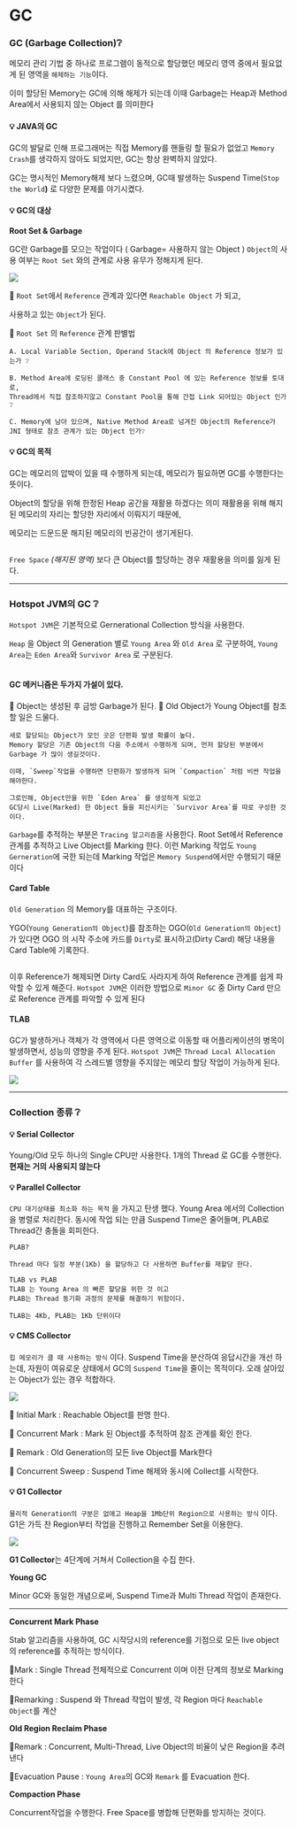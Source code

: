 # GC

### GC (Garbage Collection)❔

메모리 관리 기법 중 하나로 프로그램이 동적으로 할당했던 메모리 영역 중에서 필요없게 된 영역을 `해제하는 기능`이다.&#x20;

이미 할당된 Memory는 GC에 의해 해제가 되는데 이때 Garbage는 Heap과 Method Area에서 사용되지 않는 Object 를 의미한다

#### 💡 JAVA의 GC

GC의 발달로 인해 프로그래머는 직접 Memory를 핸들링 할 필요가 없었고 `Memory Crash`를 생각하지 않아도 되었지만, GC는 항상 완벽하지 않았다.

&#x20;GC는 명시적인 Memory해제 보다 느렸으며, GC때 발생하는 Suspend Time(`Stop the World`**)** 로 다양한 문제를 야기시켰다.

#### 💡 GC의 대상

**Root Set & Garbage**

GC란 Garbage를 모으는 작업이다 ( Garbage= 사용하지 않는 Object ) `Object`의 사용 여부는 `Root Set` 와의 관계로 사용 유무가 정해지게 된다.

![](https://velog.velcdn.com/images/junny8643/post/77e6d290-acb8-4eef-a476-f44be58b4b9d/image.png)

🔸 `Root Set`에서 `Reference` 관계과 있다면 `Reachable Object` 가 되고,&#x20;

사용하고 있는 `Object`가 된다.

🔹 `Root Set` 의 `Reference` 관계 판별법

```
A. Local Variable Section, Operand Stack에 Object 의 Reference 정보가 있는가 ❔

B. Method Area에 로딩된 클래스 중 Constant Pool 에 있는 Reference 정보를 토대로,
Thread에서 직접 참조하지않고 Constant Pool을 통해 간접 Link 되어있는 Object 인가❔

C. Memory에 남아 있으며, Native Method Area로 넘겨진 Object의 Reference가
JNI 형태로 참조 관계가 있는 Object 인가❔
```

#### 💡 GC의 목적

GC는 메모리의 압박이 있을 때 수행하게 되는데, 메모리가 필요하면 GC를 수행한다는 뜻이다.&#x20;

Object의 할당을 위해 한정된 Heap 공간을 재활용 하겠다는 의미 재활용을 위해 해지된 메모리의 자리는 할당한 자리에서 이뤄지기 때문에,&#x20;

메모리는 드문드문 해지된 메모리의 빈공간이 생기게된다.&#x20;

<figure><img src="https://velog.velcdn.com/images/junny8643/post/dc3f5c47-ae81-4fd8-bc77-304746bc6ca1/image.png" alt=""><figcaption></figcaption></figure>

`Free Space` _(해지된 영역)_ 보다 큰 Object를 할당하는 경우 재활용을 의미를 잃게 된다.

***

### Hotspot JVM의 GC ❔

`Hotspot JVM`은 기본적으로 Gernerational Collection 방식을 사용한다.&#x20;

`Heap` 을 Object 의 Generation 별로 `Young Area` 와 `Old Area` 로 구분하여, `Young Area`는 `Eden Area`와 `Survivor Area` 로 구분된다.&#x20;

<figure><img src="https://velog.velcdn.com/images/junny8643/post/b39a25dc-3a39-4acb-b3a2-38598a909ec8/image.png" alt=""><figcaption></figcaption></figure>

#### **GC 메커니즘은 두가지 가설이 있다.**

🔶 Object는 생성된 후 금방 Garbage가 된다. 🔷 Old Object가 Young Object를 참조할 일은 드물다.

```
새로 할당되는 Object가 모인 곳은 단편화 발생 확률이 높다.
Memory 할당은 기존 Object의 다움 주소에서 수행하게 되며, 먼저 할당된 부분에서 Garbage 가 많이 생길것이다.

이때, `Sweep`작업을 수행하면 단편화가 발생하게 되며 `Compaction` 처럼 비싼 작업을 해야한다.

그로인해, Object만을 위한 `Eden Area` 를 생성하게 되었고
GC당시 Live(Marked) 한 Object 들을 피신시키는 `Survivor Area`를 따로 구성한 것이다.
```

`Garbage`를 추적하는 부분은 `Tracing 알고리즘`을 사용한다. Root Set에서 Reference 관계를 추적하고 Live Object를 Marking 한다. 이런 Marking 작업도 `Young Gerneration`에 국한 되는데 Marking 작업은 `Memory Suspend`에서만 수행되기 때문이다

#### Card Table

`Old Generation` 의 Memory를 대표하는 구조이다.&#x20;

YGO(`Young Generation의 Object`)를 참조하는 OGO(`Old Generation의 Object`)가 있다면 OGO 의 시작 주소에 카드를 `Dirty`로 표시하고(Dirty Card) 해당 내용을 Card Table에 기록한다.&#x20;

<figure><img src="https://velog.velcdn.com/images/junny8643/post/c2c57825-d5f1-43d2-9339-d48b296de232/image.png" alt=""><figcaption></figcaption></figure>

이후 Reference가 해제되면 Dirty Card도 사라지게 하여 Reference 관계를 쉽게 파악할 수 있게 해준다. `Hotspot JVM`은 이러한 방법으로 `Minor GC` 중 Dirty Card 만으로 Reference 관계를 파악할 수 있게 된다

#### TLAB

GC가 발생하거나 객체가 각 영역에서 다른 영역으로 이동할 때 어플리케이션의 병목이 발생하면서, 성능의 영향을 주게 된다. `Hotspot JVM`은 `Thread Local Allocation Buffer` 를 사용하여 각 스레드별 영향을 주지않는 메모리 할당 작업이 가능하게 된다.

![](https://velog.velcdn.com/images/junny8643/post/bfae0b52-8bc5-49bd-b345-908ca84e4f60/image.png)

***

### Collection 종류 ❔

#### 💡 Serial Collector

Young/Old 모두 하나의 Single CPU만 사용한다. 1개의 Thread 로 GC를 수행한다. **현재는 거의 사용되지 않는다**

#### 💡 Parallel Collector

`CPU 대기상태를 최소화 하는 목적` 을 가지고 탄생 했다. Young Area 에서의 Collection을 병렬로 처리한다. 동시에 작업 되는 만큼 Suspend Time은 줄어들며, PLAB로 Thread간 충돌을 회피한다.

```
PLAB?

Thread 마다 일정 부분(1Kb) 을 할당하고 다 사용하면 Buffer를 재할당 한다.

TLAB vs PLAB
TLAB 는 Young Area 의 빠른 할당을 위한 것 이고
PLAB는 Thread 동기화 과정의 문제를 해결하기 위함이다.

TLAB는 4Kb, PLAB는 1Kb 단위이다
```

#### 💡 CMS Collector

`힙 메모리가 클 때 사용하는 방식` 이다. Suspend Time을 분산하여 응답시간을 개선 하는데, 자원이 여유로운 상태에서 GC의 `Suspend Time`을 줄이는 목적이다. 오래 살아있는 Object가 있는 경우 적합하다.

![](https://velog.velcdn.com/images/junny8643/post/7fd4b989-f645-4b64-a2c7-71d64c96563e/image.png)

🔸 Initial Mark : Reachable Object를 판명 한다.&#x20;

🔹 Concurrent Mark : Mark 된 Object를 추적하여 참조 관계를 확인 한다.&#x20;

🔸 Remark : Old Generation의 모든 live Object를 Mark한다&#x20;

🔹 Concurrent Sweep : Suspend Time 해제와 동시에 Collect를 시작한다.

#### 💡 G1 Collector

`물리적 Generation의 구분은 없애고 Heap을 1Mb단위 Region으로 사용하는 방식` 이다. G1은 가득 찬 Region부터 작업을 진행하고 Remember Set을 이용한다.

![](https://velog.velcdn.com/images/junny8643/post/76c14c96-2c75-422c-8ccc-9fd2860c2670/image.png)

**G1 Collector**는 4단계에 거쳐서 Collection을 수집 한다.

**Young GC**

Minor GC와 동일한 개념으로써, Suspend Time과 Multi Thread 작업이 존재한다.

***

**Concurrent Mark Phase**

&#x20;Stab 알고리즘을 사용하여, GC 시작당시의 reference를 기점으로 모든 live object 의 reference를 추적하는 방식이다.

🔸Mark : Single Thread 전체적으로 Concurrent 이며 이전 단계의 정보로 Marking한다&#x20;

🔹Remarking : Suspend 와 Thread 작업이 발생, 각 Region 마다 `Reachable Object`를 계산

**Old Region Reclaim Phase**&#x20;

🔸Remark : Concurrent, Multi-Thread, Live Object의 비율이 낮은 Region을 추려낸다&#x20;

🔹Evacuation Pause : `Young Area`의 GC와 `Remark` 를 Evacuation 한다.

**Compaction Phase**&#x20;

Concurrent작업을 수행한다. Free Space를 병합해 단편화를 방지하는 것이다.

